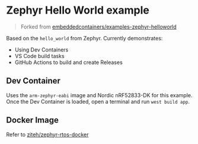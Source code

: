 # Zephyr Hello World example

> Forked from [embeddedcontainers/examples-zephyr-helloworld](https://github.com/embeddedcontainers/examples-zephyr-helloworld)

Based on the `hello_world` from Zephyr. Currently demonstrates:

* Using Dev Containers
* VS Code build tasks
* GitHub Actions to build and create Releases

## Dev Container

Uses the `arm-zephyr-eabi` image and Nordic nRF52833-DK for this example. Once the Dev Container is loaded, open a terminal and run `west build app`.

## Docker Image

Refer to [ziteh/zephyr-rtos-docker](https://github.com/ziteh/zephyr-rtos-docker)
